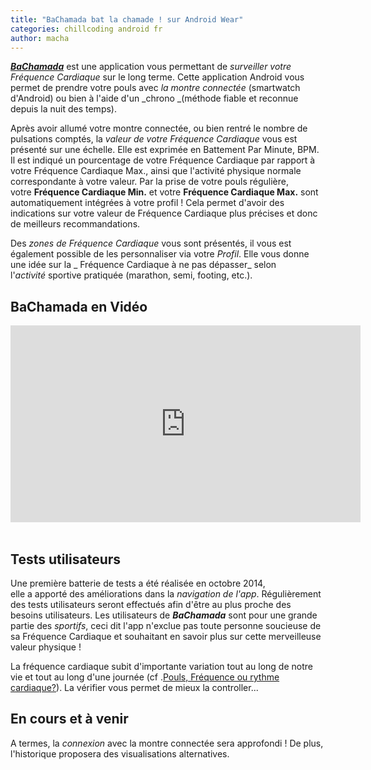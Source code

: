 ```yaml
---
title: "BaChamada bat la chamade ! sur Android Wear"
categories: chillcoding android fr
author: macha
---
```


_**[BaChamada](https://play.google.com/store/apps/details?id=fr.machada.bpm)**_ est une application vous permettant de _surveiller votre Fréquence Cardiaque_ sur le long terme. Cette application Android vous permet de prendre votre pouls avec _la montre connectée_ (smartwatch d'Android) ou bien à l'aide d'un _chrono _(méthode fiable et reconnue depuis la nuit des temps).

Après avoir allumé votre montre connectée, ou bien rentré le nombre de pulsations comptés, la _valeur de votre Fréquence Cardiaque_ vous est présenté sur une échelle. Elle est exprimée en Battement Par Minute, BPM. Il est indiqué un pourcentage de votre Fréquence Cardiaque par rapport à votre Fréquence Cardiaque Max., ainsi que l'activité physique normale correspondante à votre valeur. Par la prise de votre pouls régulière, votre **Fréquence Cardiaque Min.** et votre **Fréquence Cardiaque Max.** sont automatiquement intégrées à votre profil ! Cela permet d'avoir des indications sur votre valeur de Fréquence Cardiaque plus précises et donc de meilleurs recommandations.

Des _zones de Fréquence Cardiaque_ vous sont présentés, il vous est également possible de les personnaliser via votre _Profil_. Elle vous donne une idée sur la _ Fréquence Cardiaque à ne pas dépasser_ selon l'_activité_ sportive pratiquée (marathon, semi, footing, etc.).

## BaChamada en Vidéo

<iframe width="560" height="315" src="https://www.youtube.com/embed/RRMYrJeAArU" frameborder="0" allowfullscreen></iframe>  

## Tests utilisateurs

Une première batterie de tests a été réalisée en octobre 2014, elle a apporté des améliorations dans la _navigation de l'app_. Régulièrement des tests utilisateurs seront effectués afin d'être au plus proche des besoins utilisateurs. Les utilisateurs de _**BaChamada**_ sont pour une grande partie des _sportifs_, ceci dit l'app n'exclue pas toute personne soucieuse de sa Fréquence Cardiaque et souhaitant en savoir plus sur cette merveilleuse valeur physique !

La fréquence cardiaque subit d'importante variation tout au long de notre vie et tout au long d'une journée (cf .[Pouls, Fréquence ou rythme cardiaque?](/blog/2014/09/26/pouls-frequence-ou-rythme-cardiaque/)). La vérifier vous permet de mieux la controller...

## En cours et à venir

A termes, la _connexion_ avec la montre connectée sera approfondi ! De plus, l'historique proposera des visualisations alternatives.
